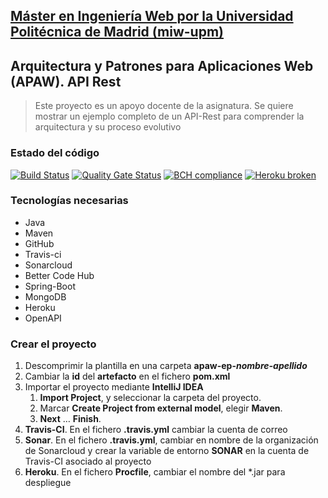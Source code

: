 ## [Máster en Ingeniería Web por la Universidad Politécnica de Madrid (miw-upm)](http://miw.etsisi.upm.es)
## Arquitectura y Patrones para Aplicaciones Web (APAW). API Rest
> Este proyecto es un apoyo docente de la asignatura. Se quiere mostrar un ejemplo completo de un API-Rest para comprender la arquitectura y su proceso evolutivo

### Estado del código
[![Build Status](https://travis-ci.org/DiegoRiofrio/apaw-ep-Robinson-Ganchala-Diego-Riofrio.svg?branch=develop)](https://travis-ci.org/DiegoRiofrio/apaw-ep-Robinson-Ganchala-Diego-Riofrio)
[![Quality Gate Status](https://sonarcloud.io/api/project_badges/measure?project=es.upm.miw%3Aapaw-ep-Robinson-Ganchala-Diego-Riofrio&metric=alert_status)](https://sonarcloud.io/dashboard?id=es.upm.miw%3Aapaw-ep-Robinson-Ganchala-Diego-Riofrio)
[![BCH compliance](https://bettercodehub.com/edge/badge/DiegoRiofrio/apaw-ep-Robinson-Ganchala-Diego-Riofrio?branch=develop)](https://bettercodehub.com/)
[![Heroku broken](https://apaw-ep-themes.herokuapp.com/system/version-badge)](https://apaw-ep-themes.herokuapp.com/swagger-ui.html)

### Tecnologías necesarias
* Java
* Maven
* GitHub
* Travis-ci
* Sonarcloud
* Better Code Hub
* Spring-Boot
* MongoDB
* Heroku
* OpenAPI

### Crear el proyecto
1. Descomprimir la plantilla en una carpeta **apaw-ep-_nombre-apellido_**
1. Cambiar la **id** del **artefacto** en el fichero **pom.xml**
1. Importar el proyecto mediante **IntelliJ IDEA**
   1. **Import Project**, y seleccionar la carpeta del proyecto.
   1. Marcar **Create Project from external model**, elegir **Maven**.
   1. **Next** … **Finish**.
1. **Travis-CI**. En el fichero **.travis.yml** cambiar la cuenta de correo
1. **Sonar**. En el fichero **.travis.yml**, cambiar en nombre de la organización de Sonarcloud 
y crear la variable de entorno **SONAR** en la cuenta de Travis-CI asociado al proyecto
1. **Heroku**. En el fichero **Procfile**, cambiar el nombre del *.jar para despliegue

